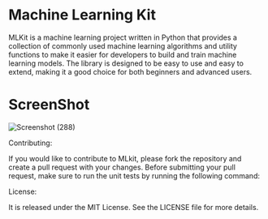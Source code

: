# Machine Learning Kit

MLKit is a machine learning project written in Python that provides a collection of commonly used machine learning algorithms and utility functions to make it easier for developers to build and train machine learning models. The library is designed to be easy to use and easy to extend, making it a good choice for both beginners and advanced users.

# ScreenShot
![Screenshot (288)](https://user-images.githubusercontent.com/83868776/236737136-f8086f30-55bd-4a85-bb71-bff6f488638f.png)


Contributing:

If you would like to contribute to MLkit, please fork the repository and create a pull request with your changes. Before submitting your pull request, make sure to run the unit tests by running the following command:


License:

It is released under the MIT License. See the LICENSE file for more details.
